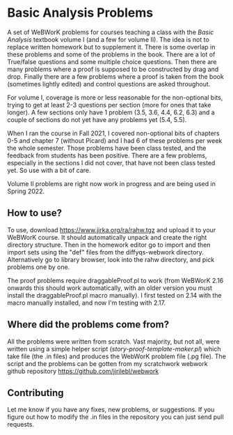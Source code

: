 # Basic Analysis Problems

A set of WeBWorK problems for courses teaching a class with the
*Basic Analysis* textbook volume I (and a few for volume II).  The idea is not
to replace written homework but to supplement it.  There is some overlap in
these problems and some of the problems in the book.  There are a lot of
True/false questions and some multiple choice questions.  Then there are many
problems where a proof is supposed to be constructed by drag and drop.  Finally
there are a few problems where a proof is taken from the book (sometimes
lightly edited) and control questions are asked throughout.

For volume I, coverage is more or less reasonable for the non-optional bits,
trying to get at least 2-3 questions per section (more for ones that take
longer).  A few sections only have 1 problem (3.5, 3.6, 4.4, 6.2, 6.3) and a
couple of sections do not yet have any problems yet (5.4, 5.5).

When I ran the course in Fall 2021, I covered non-optional bits of chapters
0-5 and chapter 7 (without Picard) and I had 6 of these problems per week
the whole semester.  Those problems have been class tested, and the feedback
from students has been positive.  There are a few problems, especially in the
sections I did not cover, that have not been class tested yet.  So use with a
bit of care.

Volume II problems are right now work in progress and are being used in
Spring 2022.

## How to use?

To use, download https://www.jirka.org/ra/rahw.tgz and upload it to your
WeBWorK course.  It should automatically unpack and create the right directory
structure.  Then in the homework editor go to import and then import sets using
the "def" files from the diffyqs-webwork directory.  Alternatively go to
library browser, look into the rahw directory, and pick problems one
by one.

The proof problems require draggableProof.pl to work (from WeBWorK 2.16 onwards
this should work automatically, with an older version you must install the
draggableProof.pl macro manually).  I first tested on 2.14 with the macro
manually installed, and now I'm testing with 2.17.

## Where did the problems come from?

All the problems were written from scratch.  Vast majority, but not all, were
written using a simple helper script (*story-proof-template-maker.pl*) which
take file (the .in files) and produces the WebWorK problem file (.pg file).
The script and the problems can be gotten from my scratchwork webwork github
repository https://github.com/jirilebl/webwork

## Contributing

Let me know if you have any fixes, new problems, or suggestions.
If you figure out how to modify the .in files in the repository you can
just send pull requests.

